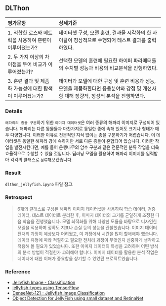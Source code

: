 ## DLThon

| 평가문항  | 상세기준 | 
| :--- | :--- | 
| 1. 적합한 로스와 메트릭을 사용하여 훈련이 이루어졌는가? | 데이터셋 구성, 모델 훈련, 결과물 시각화의 한 사이클이 정상적으로 수행되어 테스트 결과를 출력하였다. | 
| 2. 두 가지 이상의 차이점을 두어 비교가 이루어졌는가? | 선택한 모델의 훈련에 필요한 하이퍼 파라메터들의 수치별 성능과 비용의 비교분석을 진행하였다. |   
| 3. 훈련 결과 및 제품화 가능성에 대한 탐색이 이루어졌는가? | 데이터과 모델에 대한 구성 및 훈련 비용과 성능, 모델을 제품화한다면 응용분야와 강점 및 개선사항 대해 정량적, 정성적 분석을 진행하였다. | 

### Details  

`해파리의 종을 구분`하기 위한 `이미지 데이터셋`은 여러 종류의 해파리 이미지로 구성되어 있습니다. 해파리는 다른 동물들과 마찬가지로 동일한 종에 속해 있어도 크기나 형태가 매우 다양합니다. 이러한 이유로 전문적인 지식 없이는 종을 구분하기가 어렵습니다. 이 데이터셋은 동일한 해파리 강에 속하지만 서로 다른 종들이 혼합되어 있습니다. 이러한 작업을 발전시킨다면, 예를 들어 은행나무의 암수 구분과 같은 전문적인 분류 작업을 더욱 효율적으로 수행할 수 있을 것입니다. 딥러닝 모델을 활용하여 해파리 이미지를 입력받아 각각의 클래스로 `분류`해보겠습니다.

### Result  

`dlthon_jellyfish.ipynb` 파일 참고.  

### Retrospect

>6개의 클래스로 구성된 해파리 이미지 데이터셋을 사용하여 학습 데이터, 검증 데이터, 테스트 데이터로 분리한 후, 이미지 데이터의 크기를 균일하게 조정한 다음 학습을 진행했습니다. 모델 최적화를 위해 다양한 모듈을 바탕으로 디자인한 모델을 적용하며 정확도 지표나 손실 등의 성능을 관찰했습니다. 이미지 데이터 전처리 과정이 예상보다 어려웠고, 이 과정에서 시간을 많이 할애해야 했습니다. 데이터 유형에 따라 적절하고 필요한 전처리 과정이 무엇인지 신중하게 생각하고 적용해 볼 필요가 있었습니다. 또한 이미지 데이터의 특성을 고려하여 어떤 방식의 분석 방법이 적절한가 고려해야 합니다. 이미지 데이터를 활용한 분석 작업은 데이터에 대한 이해가 중요함을 상기할 수 있었던 프로젝트였습니다.

### Reference

* [Jellyfish Image - Classification](https://www.kaggle.com/code/mansi0123/jellyfish-types-using-tensorflow)
* [jellyfish-types using TensorFlow](https://www.kaggle.com/code/mansi0123/jellyfish-types-using-tensorflow)
* [DenseNet-121 - Jellyfish Image Classification](https://www.kaggle.com/code/marquis03/densenet-121-jellyfish-image-classification)
* [Object Detection for JellyFish using small dataset and RetinaNet](https://medium.com/@yhoso/detecting-jellyfish-using-openimagedata-and-keras-retinanet-77afca4e7b4f)